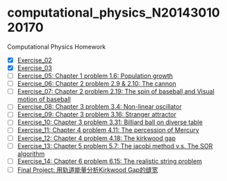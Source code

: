 # computational_physics_N2014301020170
Computational Physics Homework
- [x] [Exercise_02](https://github.com/Youngjg/computational_physics_N2014301020170/blob/master/Exercise%202.md)
- [x] [Exercise_03](https://github.com/Youngjg/computational_physics_N2014301020170/blob/master/Exercise%203.md)
- [ ] [Exercise_05: Chapter 1 problem 1.6: Population growth](https://github.com/Youngjg/computational_physics_N2014301020170)
- [ ] [Exercise_06: Chapter 2 problem 2.9 & 2.10: The cannon](https://github.com/Youngjg/computational_physics_N2014301020170)
- [ ] [Exercise_07: Chapter 2 problem 2.19: The spin of baseball and Visual motion of baseball](https://github.com/Youngjg/computational_physics_N2014301020170)
- [ ] [Exercise_08: Chapter 3 problem 3.4: Non-linear oscillator](https://github.com/Youngjg/computational_physics_N201430170)
- [ ] [Exercise_09: Chapter 3 problem 3.16: Stranger attractor](https://github.com/Youngjg/computational_physics_N2014301020170)
- [ ] [Exercise_10: Chapter 3 problem 3.31: Billiard ball on diverse table](https://github.com/Youngjg/computational_physics_N2014301020170)
- [ ] [Exercise_11: Chapter 4 problem 4.11: The percession of Mercury](https://github.com/Youngjg/computational_physics_N2014301020170)
- [ ] [Exercise_12: Chapter 4 problem 4.18: The kirkwood gap](https://github.com/Youngjg/computational_physics_N2014301020170)
- [ ] [Exercise_13: Chapter 5 problem 5.7: The jacobi method v.s. The SOR algorithm](https://github.com/Youngjg/computational_physics_N2014301020170)
- [ ] [Exercise_14: Chapter 6 problem 6.15: The realistic string problem](https://github.com/Youngjg/computational_physics_N2014301020170)
- [ ] [Final Project: 用轨道能量分析Kirkwood Gap的缝宽](https://github.com/Youngjg/computational_physics_N2014301020170)
